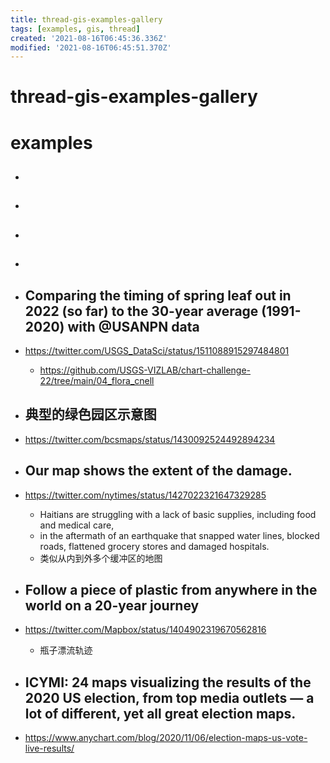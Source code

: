 ```yaml
---
title: thread-gis-examples-gallery
tags: [examples, gis, thread]
created: '2021-08-16T06:45:36.336Z'
modified: '2021-08-16T06:45:51.370Z'
---
```


# thread-gis-examples-gallery

# examples

- ## 

- ## 

- ## 

- ## 

- ## Comparing the timing of spring leaf out in 2022 (so far) to the 30-year average (1991-2020) with @USANPN data
- https://twitter.com/USGS_DataSci/status/1511088915297484801
  - https://github.com/USGS-VIZLAB/chart-challenge-22/tree/main/04_flora_cnell

- ## 典型的绿色园区示意图
- https://twitter.com/bcsmaps/status/1430092524492894234

- ## Our map shows the extent of the damage.
- https://twitter.com/nytimes/status/1427022321647329285
  - Haitians are struggling with a lack of basic supplies, including food and medical care, 
  - in the aftermath of an earthquake that snapped water lines, blocked roads, flattened grocery stores and damaged hospitals. 
  - 类似从内到外多个缓冲区的地图

- ## Follow a piece of plastic from anywhere in the world on a 20-year journey 
- https://twitter.com/Mapbox/status/1404902319670562816
  - 瓶子漂流轨迹

- ## ICYMI: 24 maps visualizing the results of the 2020 US election, from top media outlets — a lot of different, yet all great election maps. 
- https://www.anychart.com/blog/2020/11/06/election-maps-us-vote-live-results/

